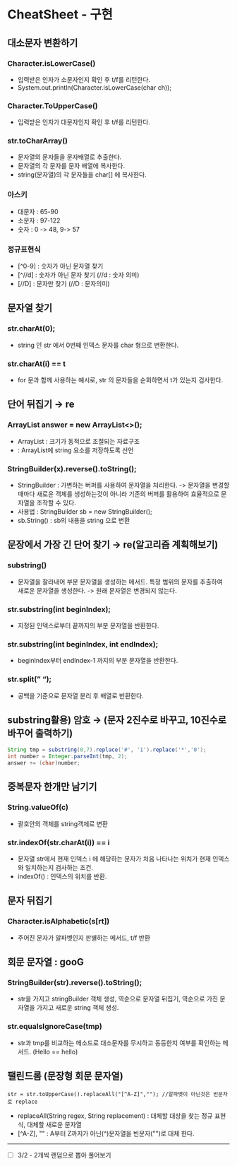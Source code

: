 # CheatSheet - 구현

## 대소문자 변환하기

### Character.isLowerCase()
- 입력받은 인자가 소문자인지 확인 후 t/f를 리턴한다.
- System.out.println(Character.isLowerCase(char ch));

### Character.ToUpperCase()
- 입력받은 인자가 대문자인지 확인 후 t/f를 리턴한다.

### str.toCharArray()
- 문자열의 문자들을 문자배열로 추출한다.
- 문자열의 각 문자를 문자 배열에 복사한다.
- string(문자열)의 각 문자들을 char[] 에 복사한다.

### 아스키

- 대문자 : 65-90
- 소문자 : 97-122
- 숫자 : 0 -> 48, 9-> 57

### 정규표현식
- [^0-9] : 숫자가 아닌 문자열 찾기
- [^//d] : 숫자가 아닌 문자 찾기 (//d : 숫자 의미)
- [//D] : 문자만 찾기 (//D : 문자의미)

## 문자열 찾기
### str.charAt(0);
- string 인 str 에서 0번째 인덱스 문자를 char 형으로 변환한다.
### str.charAt(i) == t
- for 문과 함께 사용하는 예시로, str 의 문자들을 순회하면서 t가 있는지 검사한다.

## 단어 뒤집기 → re
### ArrayList<String> answer = new ArrayList<>();
- ArrayList : 크기가 동적으로 조절되는 자료구조
- <String> : ArrayList에 string 요소를 저장하도록 선언

### StringBuilder(x).reverse().toString();
- StringBuilder : 가변하는 버퍼를 사용하여 문자열을 처리한다. -> 문자열을 변경할때마다 새로운 객체를 생성하는것이 아니라 기존의 버퍼를 활용하여 효율적으로 문자열을 조작할 수 있다.
- 사용법 : StringBuilder sb = new StringBuilder();
- sb.String() : sb의 내용을 string 으로 변환

## 문장에서 가장 긴 단어 찾기 → re(알고리즘 계획해보기)
### substring()
- 문자열을 잘라내어 부분 문자열을 생성하는 메서드. 특정 범위의 문자를 추출하여 새로운 문자열을 생성한다. -> 원래 문자열은 변경되지 않는다.
### str.substring(int beginIndex);
- 지정된 인덱스로부터 끝까지의 부분 문자열을 반환한다.

### str.substring(int beginIndex, int endIndex);
- beginIndex부터 endIndex-1 까지의 부분 문자열을 반환한다.
### str.split(” “);
- 공백을 기준으로 문자열 분리 후 배열로 반환한다.

## substring활용) 암호 → (문자 2진수로 바꾸고, 10진수로 바꾸어 출력하기)
```java
String tmp = substring(0,7).replace('#', '1').replace('*','0');
int number = Integer.parseInt(tmp, 2);
answer += (char)number;
```


## 중복문자 한개만 남기기

### String.valueOf(c)
- 괄호안의 객체를 string객체로 변환

### str.indexOf(str.charAt(i)) == i
- 문자열 str에서 현재 인덱스 i 에 해당하는 문자가 처음 나타나는 위치가 현재 인덱스와 일치하는지 검사하는 조건.
- indexOf() : 인덱스의 위치를 반환.

## 문자 뒤집기
### Character.isAlphabetic(s[rt])
- 주어진 문자가 알파벳인지 판별하는 메서드, t/f 반환

## 회문 문자열 : gooG
### StringBuilder(str).reverse().toString();
- str을 가지고 stringBuilder 객체 생성, 역순으로 문자열 뒤집기, 역순으로 가진 문자열을 가지고 새로운 string 객체 생성.

### str.equalsIgnoreCase(tmp)
- str과 tmp를 비교하는 메소드로 대소문자를 무시하고 동등한지 여부를 확인하는 메서드. (Hello == hello)

## 팰린드롬 (문장형 회문 문자열)
```str = str.toUpperCase().replaceAll("[^A-Z]",""); //알파벳이 아닌것은 빈문자로 replace```
- replaceAll(String regex, String replacement) : 대체할 대상을 찾는 정규 표현식, 대체할 새로운 문자열
- [^A-Z], "" : A부터 Z까지가 아닌(^)문자열을 빈문자("")로 대체 한다.

---
-[ ]  3/2 - 2개씩 랜덤으로 뽑아 풀어보기
